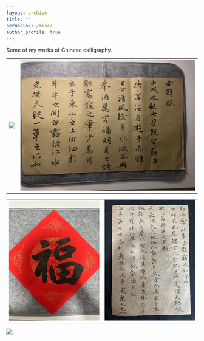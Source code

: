 ```yaml
---
layout: archive
title: ""
permalink: /misc/
author_profile: true
---
```



Some of my works of Chinese calligraphy.


<table>
  <tr>
    <td align="center"><img src="../images/m8.png"  width="600"></td>
    <td align="center"><img src="../images/m1.png"  width="600"></td>
  </tr>
</table>


<table>
  <tr>
    <td align="center"><img src="../images/m10.png"  width="400"></td>
    <td align="center"><img src="../images/m6.png"  width="400"></td>
  </tr>
</table>


![](https://github.com/Xingyu-B/xingyu-b.github.io/blob/master/images/m9.png?raw=true)









